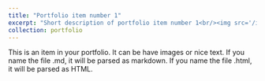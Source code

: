```yaml
---
title: "Portfolio item number 1"
excerpt: "Short description of portfolio item number 1<br/><img src='/images/500x300.png'>"
collection: portfolio
---
```




This is an item in your portfolio. It can be have images or nice text. If you name the file .md, it will be parsed as markdown. If you name the file .html, it will be parsed as HTML. 
